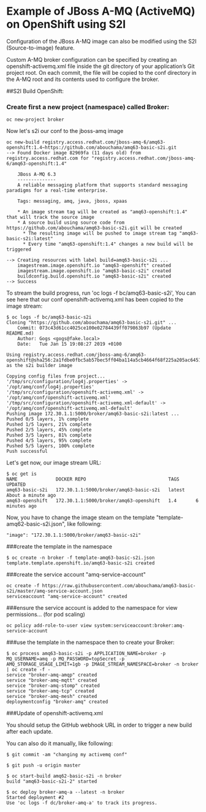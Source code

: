 # Example of JBoss A-MQ (ActiveMQ) on OpenShift using S2I

Configuration of the JBoss A-MQ image can also be modified using the S2I (Source-to-image) feature.

Custom A-MQ broker configuration can be specified by creating an openshift-activemq.xml file inside 
the git directory of your application’s Git project root. On each commit, 
the file will be copied to the conf directory in the A-MQ root and its contents used to configure the broker.

##S2I Build OpenShift:

### Create first a new project (namespace) called Broker:

```
oc new-project broker
```

Now let's s2i our conf to the jboss-amq image

```
oc new-build registry.access.redhat.com/jboss-amq-6/amq63-openshift:1.4~https://github.com/abouchama/amq63-basic-s2i.git
--> Found Docker image 82969fa (11 days old) from registry.access.redhat.com for "registry.access.redhat.com/jboss-amq-6/amq63-openshift:1.4"

    JBoss A-MQ 6.3 
    -------------- 
    A reliable messaging platform that supports standard messaging paradigms for a real-time enterprise.

    Tags: messaging, amq, java, jboss, xpaas

    * An image stream tag will be created as "amq63-openshift:1.4" that will track the source image
    * A source build using source code from https://github.com/abouchama/amq63-basic-s2i.git will be created
      * The resulting image will be pushed to image stream tag "amq63-basic-s2i:latest"
      * Every time "amq63-openshift:1.4" changes a new build will be triggered

--> Creating resources with label build=amq63-basic-s2i ...
    imagestream.image.openshift.io "amq63-openshift" created
    imagestream.image.openshift.io "amq63-basic-s2i" created
    buildconfig.build.openshift.io "amq63-basic-s2i" created
--> Success
```
To stream the build progress, run 'oc logs -f bc/amq63-basic-s2i',
You can see here that our conf openshift-activemq.xml has been copied to the image stream:

```
$ oc logs -f bc/amq63-basic-s2i
Cloning "https://github.com/abouchama/amq63-basic-s2i.git" ...
	Commit:	073c43d61cc4025ce100e02784439ff079863b97 (Update README.md)
	Author:	Gogs <gogs@fake.local>
	Date:	Tue Jan 15 19:08:27 2019 +0100
	
Using registry.access.redhat.com/jboss-amq-6/amq63-openshift@sha256:2a1fdbe0fbc5ab57bec5ff04ba114a5cb4664f68f225a205ac6451e2ba1d1c1c as the s2i builder image

Copying config files from project...
'/tmp/src/configuration/log4j.properties' -> '/opt/amq/conf/log4j.properties'
'/tmp/src/configuration/openshift-activemq.xml' -> '/opt/amq/conf/openshift-activemq.xml'
'/tmp/src/configuration/openshift-activemq.xml-default' -> '/opt/amq/conf/openshift-activemq.xml-default'
Pushing image 172.30.1.1:5000/broker/amq63-basic-s2i:latest ...
Pushed 0/5 layers, 1% complete
Pushed 1/5 layers, 21% complete
Pushed 2/5 layers, 45% complete
Pushed 3/5 layers, 81% complete
Pushed 4/5 layers, 95% complete
Pushed 5/5 layers, 100% complete
Push successful
```
Let's get now, our image stream URL:

```
$ oc get is
NAME              DOCKER REPO                              TAGS      UPDATED
amq63-basic-s2i   172.30.1.1:5000/broker/amq63-basic-s2i   latest    About a minute ago
amq63-openshift   172.30.1.1:5000/broker/amq63-openshift   1.4       6 minutes ago
```

Now, you have to change the image steam on the template "template-amq62-basic-s2i.json", like following:

```
"image": "172.30.1.1:5000/broker/amq63-basic-s2i"
```

###create the template in the namespace
```
$ oc create -n broker -f template-amq63-basic-s2i.json 
template.template.openshift.io/amq63-basic-s2i created
```
###create the service account "amq-service-account"
```
oc create -f https://raw.githubusercontent.com/abouchama/amq63-basic-s2i/master/amq-service-account.json
serviceaccount "amq-service-account" created
```

###ensure the service account is added to the namespace for view permissions... (for pod scaling)
```
oc policy add-role-to-user view system:serviceaccount:broker:amq-service-account
```

###use the template in the namespace then to create your Broker:
```
$ oc process amq63-basic-s2i -p APPLICATION_NAME=broker -p MQ_USERNAME=amq -p MQ_PASSWORD=topSecret -p AMQ_STORAGE_USAGE_LIMIT=1gb -p IMAGE_STREAM_NAMESPACE=broker -n broker | oc create -f -
service "broker-amq-amqp" created
service "broker-amq-mqtt" created
service "broker-amq-stomp" created
service "broker-amq-tcp" created
service "broker-amq-mesh" created
deploymentconfig "broker-amq" created
```
###Update of openshift-activemq.xml

You should setup the GitHub webhook URL in order to trigger a new build after each update.

You can also do it manually, like following:
```
$ git commit -am "changing my activemq conf"

$ git push -u origin master

$ oc start-build amq62-basic-s2i -n broker
build "amq63-basic-s2i-2" started

$ oc deploy broker-amq-a --latest -n broker
Started deployment #2
Use 'oc logs -f dc/broker-amq-a' to track its progress.
```
